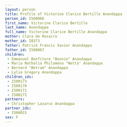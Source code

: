 ```yaml
---
layout: person
title: Profile of Victorine Clarice Bertille Anandappa
person_id: I500066
first_name: Victorine Clarice Bertille
last_name: Anandappa
full_name: Victorine Clarice Bertille Anandappa
mother: Clara de Rosairo
mother_id: I0373
father: Patrick Francis Xavier Anandappa
father_id: I500067
children:
 - Emmanuel Bonfiture "Bonnie" Anandappa
 - Maria Nathalia Philomena "Netta" Anandappa
 - Bernard "Betram" Anandappa
 - Lylie Gregory Anandappa
children_ids:
 - I500173
 - I500170
 - I500171
 - I500172
partners:
 - Christopher Lazarus Anandappa
partner_ids:
 - I500015
sex: F
---
```


